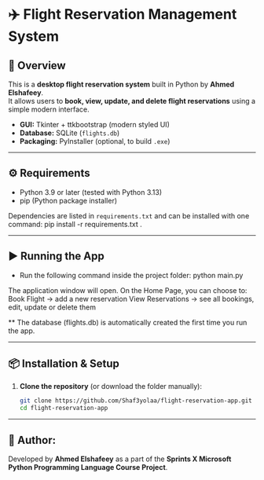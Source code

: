 # ✈️ Flight Reservation Management System

## 📖 Overview
This is a **desktop flight reservation system** built in Python by **Ahmed Elshafeey**.  
It allows users to **book, view, update, and delete flight reservations** using a simple modern interface.  

- **GUI:** Tkinter + ttkbootstrap (modern styled UI)  
- **Database:** SQLite (`flights.db`)  
- **Packaging:** PyInstaller (optional, to build `.exe`)  

---

## ⚙️ Requirements
- Python 3.9 or later (tested with Python 3.13)  
- pip (Python package installer)  

Dependencies are listed in `requirements.txt` and can be installed with one command: pip install -r requirements.txt .  

---

## ▶️ Running the App
- Run the following command inside the project folder: python main.py

The application window will open.
On the Home Page, you can choose to:
Book Flight → add a new reservation
View Reservations → see all bookings, edit, update or delete them

** The database (flights.db) is automatically created the first time you run the app.


---

## 📦 Installation & Setup

1. **Clone the repository** (or download the folder manually):
   ```bash
   git clone https://github.com/Shaf3yolaa/flight-reservation-app.git
   cd flight-reservation-app

---

## 👤 Author:
Developed by **Ahmed Elshafeey** as a part of the **Sprints X Microsoft Python Programming Language Course Project**.
